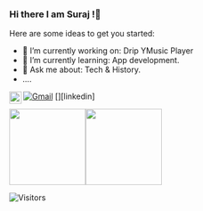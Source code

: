 ### Hi there I am Suraj !👋

Here are some ideas to get you started:

- 🔭 I’m currently working on: Drip YMusic Player
- 🌱 I’m currently learning: App development.
- 💬 Ask me about: Tech & History.
- ....

[![Gmail](https://img.shields.io/badge/Gmail-D14836?style=for-the-badge&logo=gmail&logoColor=white)](mailto:pratapsinghusuraj336@gmail.com)
[<img align="left" alt="spsden | LinkedIn" width="22px" src="images/linkedin.svg" />][linkedin]


<img height="137px" src="https://github-readme-stats.vercel.app/api?username=Spsden&hide_title=true&hide_border=true&show_icons=true&include_all_commits=true&count_private=true&line_height=21&text_color=000&icon_color=000&bg_color=0,ea6161,ffc64d,fffc4d,52fa5a&theme=graywhite" /><!-- wi*quL3fcV --><img height="137px" src="https://github-readme-stats.vercel.app/api/top-langs/?username=Spsden&hide=html&hide_title=true&hide_border=true&layout=compact&langs_count=6&exclude_repo=comp426,Redventures-Movie-Quotes&text_color=000&icon_color=fff&bg_color=0,52fa5a,4dfcff,CD1818&theme=graywhite" />


![Visitors](https://visitor-badge.glitch.me/badge?page_id=Spsden)

